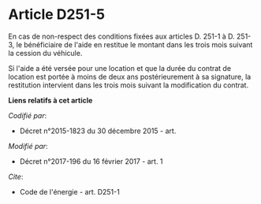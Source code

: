 # Article D251-5

En cas de non-respect des conditions fixées aux articles D. 251-1 à D. 251-3, le bénéficiaire de l'aide en restitue le
montant dans les trois mois suivant la cession du véhicule. 

Si l'aide a été versée pour une location et que la durée du contrat de location est portée à moins de deux ans
postérieurement à sa signature, la restitution intervient dans les trois mois suivant la modification du contrat.

**Liens relatifs à cet article**

_Codifié par_:

  - Décret n°2015-1823 du 30 décembre 2015 - art.

_Modifié par_:

  - Décret n°2017-196 du 16 février 2017 - art. 1

_Cite_:

  - Code de l'énergie - art. D251-1
